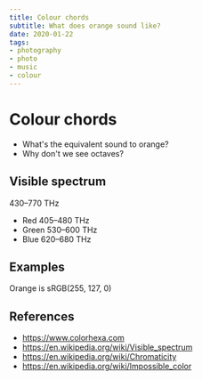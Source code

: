 ```yaml
---
title: Colour chords
subtitle: What does orange sound like?
date: 2020-01-22
tags:
- photography
- photo
- music
- colour
---
```


# Colour chords

- What's the equivalent sound to orange?
- Why don't we see octaves?

## Visible spectrum
430–770 THz

- Red 405–480 THz
- Green 530–600 THz
- Blue 620–680 THz

## Examples
Orange is sRGB(255, 127, 0)

## References
- https://www.colorhexa.com
- https://en.wikipedia.org/wiki/Visible_spectrum
- https://en.wikipedia.org/wiki/Chromaticity
- https://en.wikipedia.org/wiki/Impossible_color


